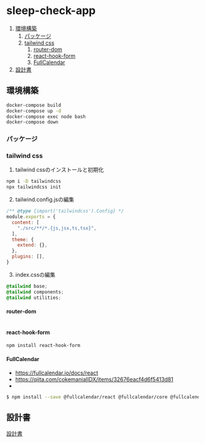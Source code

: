 # sleep-check-app
1. [環境構築](#環境構築)
   1. [パッケージ](#パッケージ)
   2. [tailwind css](#tailwind-css)
      1. [router-dom](#router-dom)
      2. [react-hook-form](#react-hook-form)
      3. [FullCalendar](#fullcalendar)
2. [設計書](#設計書)

## 環境構築

```bash
docker-compose build
docker-compose up -d
docker-compose exec node bash
docker-compose down
```

### パッケージ

### tailwind css

1. tailwind cssのインストールと初期化

```bash
npm i -D tailwindcss
npx tailwindcss init
```

2. tailwind.config.jsの編集

```js
/** @type {import('tailwindcss').Config} */
module.exports = {
  content: [
    "./src/**/*.{js,jsx,ts,tsx}",
  ],
  theme: {
    extend: {},
  },
  plugins: [],
}
```

3. index.cssの編集

```css
@tailwind base;
@tailwind components;
@tailwind utilities;
```

#### router-dom

```bash

```

#### react-hook-form

```bash
npm install react-hook-form
```

#### FullCalendar

* https://fullcalendar.io/docs/react
* https://qiita.com/cokemaniaIIDX/items/32676eacf4d6f5413d81
* 
```bash
$ npm install --save @fullcalendar/react @fullcalendar/core @fullcalendar/daygrid @fullcalendar/timegrid @fullcalendar/list

```
## 設計書

[設計書](./design/README.md)
